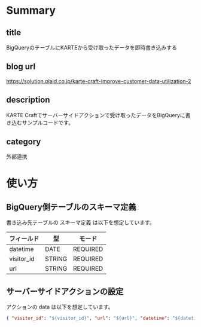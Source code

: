 # Summary
## title
BigQueryのテーブルにKARTEから受け取ったデータを即時書き込みする

## blog url
https://solution.plaid.co.jp/karte-craft-improve-customer-data-utilization-2

## description
KARTE Craftでサーバーサイドアクションで受け取ったデータをBigQueryに書き込むサンプルコードです。

## category
外部連携

# 使い方
## BigQuery側テーブルのスキーマ定義
書き込み先テーブルの スキーマ定義 は以下を想定しています。

| フィールド | 型 | モード |
| --- | --- | --- |
| datetime | DATE | REQUIRED |
| visitor_id | STRING | REQUIRED |
| url | STRING | REQUIRED |

## サーバーサイドアクションの設定
アクションの data は以下を想定しています。

```json
{ "visitor_id": "${visitor_id}", "url": "${url}", "datetime": "${datetime}" }
```